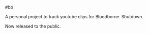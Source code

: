 #bb

A personal project to track youtube clips for Bloodborne. Shutdown.

Now released to the public.
